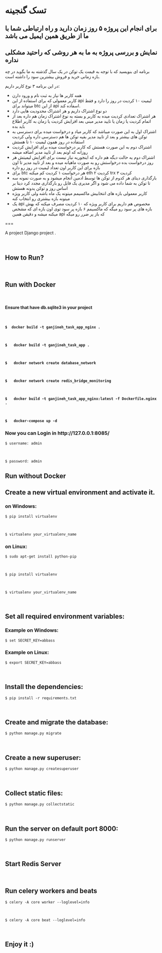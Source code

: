 تسک گنجینه
===

برای انجام این پروژه ۵ روز زمان دارید و راه ارتباطی شما با ما از طریق همین ایمیل می باشد
---
نمایش و بررسی پروژه به ما به هر روشی که راحتید مشکلی نداره
---

برنامه ای بنویسید که با توجه به قیمت یک توکن در یک سال گذشته به ما بگوید در چه بازه زمانی خرید و فروش بیشترین سود را داشته است.

در این برنامه ۳ نوع کاربر داریم:

* همه کاربر ها نیاز به ثبت نام و ورود دارن
* کاربر معمولی که برای استفاده از این api  لیمیت ۱۰ کردیت در روز را دارد و فقط میتواند برای btc  از این api  اسفاده کند.
* دو نوع اشتراک داریم و هر اشتراک محدودیت هایی دارد
* هر اشتراک تعدادی کردیت میده به کاربر و بسته به نوع اشتراک زمان هم داره بعد از اتمام کردیت یا زمان یا تایید مدیر مبنی بعد افزایش کردیت یا زمان به کاربر اطلاع باید بده 
* اشتراک اول به این صورت میباشد که کاربر میاد و درخواست میده برای دسترسی به توکن های بیشتر و بعد از تایید مدیر بقیه توکن ها هم دسترسی داره ولی کردیت استفاده در روز همون لیمیت ۱۰ تا هستش
* اشتراک دوم به این صورت هستش که کاربر درخواست میده برای افزایش کردیت روزانه که اونم بعد از تایید مدیر اضافه میشه
* اشتراک دوم یه حالت دیگه هم داره که اینجوریه نیاز نیست برای افزایش لیمیتش هر روز درخواست بده درخواستش رو به صورت ماهیانه میده و بعد از تایید مدیر تا اون بازه برای این کاربر اون تعداد لیمیت در روز رو داره
* برای btc هر درخواست ۱ کردیت کم میکنه eth ۲ کردیت trx ۳ کردیت
* بارگذاری دیتای هر کدوم از توکن ها توسط ادمین انجام میشود و به صورت نمونه سه تا توکن به شما داده می شود و اگر مدیری یک فایل رو بارگذاری مجدد کرد دیتا بر اساس روز و توکن یدونه هستش
* کاربر معمولی بازه های انتخابیش ماکسیمم میتونه یک ماه باشه ولی کاربر ویژه میتونه بازه بیشتری رو انتخاب کنه
* یک api مخصوص هم داریم برای کاربر ویژه که ۱۰ کردیت مصرف میکنه که بهش بازه های پر سود رو میگه که ماکسیمم ۶ بازه پر سود توی اون بازه ای که مشخص میکنه میشه و دقیقن همین api که باز پر ضرر رو میگه

===

A project Django project .

<br>
<h2>How to Run? </h2>
<br>

<h2>
  Run with Docker
</h2>

<br>
<h4>Ensure that have db.sqlite3 in your project<h4>
<br>

<div class="highlight highlight-source-shell">

  ```
  $  docker build -t ganjineh_task_app_nginx . 
  ```

  <br>
  
  ```
  $   docker build -t ganjineh_task_app .
  ```

  <br>
  
  ```
  $   docker network create database_network
  ```

  <br>
  
  ```
  $   docker network create redis_bridge_monitoring

  ```
 <br>
 
  ```
  $   docker build -t ganjineh_task_app_nginx:latest -f Dockerfile.nginx .

  ```
 <br>
  
  ```
  $   docker-compose up -d
  ```

</div>

<h3>Now you can Login in http://127.0.0.1:8085/</h3>
<div class="highlight highlight-source-shell">

  ```
  $ username: admin
  ```
  <br>
  
  ```
  $ password: admin
  ```
</div>


<h2>
  Run without Docker
</h2>
<h2>
  Create a new virtual environment and activate it.
</h2>

<h3>on Windows:</h3>
<div class="highlight highlight-source-shell">

  ```
  $ pip install virtualenv
  ```
  <br>
  
  ```
  $ virtualenv your_virtualenv_name
  ```
</div>


<h3>on Linux:</h3>
<div class="highlight highlight-source-shell">

  ```
  $ sudo apt-get install python-pip
  ```
  <br>
  
  ```
  $ pip install virtualenv
  ```
  <br>
  
  ```
  $ virtualenv your_virtualenv_name
  ```
</div>

<br>

<h2>
  Set all required environment variables:
</h2>

<h3>Example on Windows:</h3>
<div class="highlight highlight-source-shell">

  ```
  $ set SECRET_KEY=abbass
  ```
</div>

<h3>Example on Linux:</h3>
<div class="highlight highlight-source-shell">

  ```
  $ export SECRET_KEY=abbass
  ```
</div>
<br>

<h2>
  Install the dependencies:
</h2>
<div class="highlight highlight-source-shell">

  ```
  $ pip install -r requirements.txt
  ```
</div>
<br>

<h2>
  Create and migrate the database:
</h2>
<div class="highlight highlight-source-shell">

  ```
  $ python manage.py migrate
  ```
</div>
<br>

<h2>
  Create a new superuser:
</h2>
<div class="highlight highlight-source-shell">

  ```
  $ python manage.py createsuperuser
  ```
</div>
<br>

<h2>
  Collect static files:
</h2>
<div class="highlight highlight-source-shell">

  ```
  $ python manage.py collectstatic
  ```
</div>
<br>

<h2>
  Run the server on default port 8000:
</h2>
<div class="highlight highlight-source-shell">

  ```
  $ python manage.py runserver
  ```
</div>
<br>

<h2>
  Start Redis Server
</h2>
<br>

<h2>
  Run celery workers and beats
</h2>
<div class="highlight highlight-source-shell">

  ```
  $ celery -A core worker --loglevel=info
  ```

  <br>

   ```
  $ celery -A core beat --loglevel=info
  ```
</div>
<br>

<h2>
  Enjoy it :)
</h2>